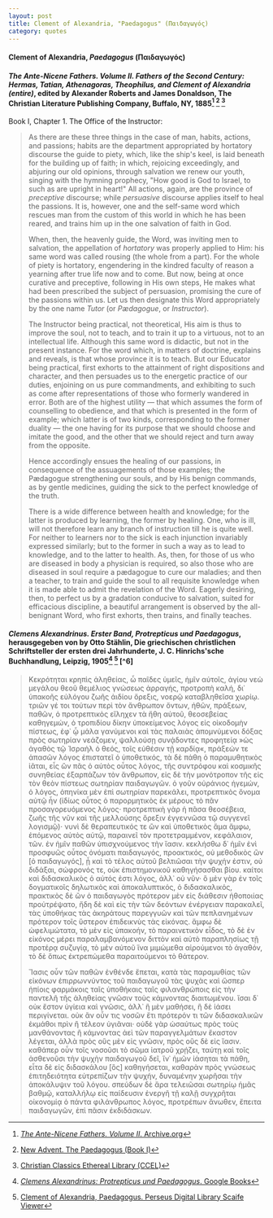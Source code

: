 ```yaml
---
layout: post
title: Clement of Alexandria, "Paedagogus" (Παιδαγωγός)
category: quotes
---
```


#### Clement of Alexandria, *Paedagogus* (Παιδαγωγός)

#### *The Ante-Nicene Fathers. Volume II. Fathers of the Second Century: Hermas, Tatian, Athenagoras, Theophilus, and Clement of Alexandria (entire)*, edited by Alexander Roberts and James Donaldson, The Christian Literature Publishing Company, Buffalo, NY, 1885[^1] [^2] [^3]

[^1]: [*The Ante-Nicene Fathers. Volume II*. Archive.org](https://archive.org/details/antenicenefather02robeuoft/page/209/mode/1up)

[^2]: [New Advent. The Paedagogus (Book I)](https://www.newadvent.org/fathers/02091.htm)

[^3]: [Christian Classics Ethereal Library (CCEL)](https://ccel.org/ccel/clement_alex/instructor/anf02.vi.iii.i.i.html)

Book I, Chapter 1. The Office of the Instructor:

> As there are these three things in the case of man, habits, actions, and passions; habits are the department appropriated by hortatory discourse the guide to piety, which, like the ship's keel, is laid beneath for the building up of faith; in which, rejoicing exceedingly, and abjuring our old opinions, through salvation we renew our youth, singing with the hymning prophecy, "How good is God to Israel, to such as are upright in heart!" All actions, again, are the province of *preceptive* discourse; while *persuasive* discourse applies itself to heal the passions. It is, however, one and the self-same word which rescues man from the custom of this world in which he has been reared, and trains him up in the one salvation of faith in God.
>
> When, then, the heavenly guide, the Word, was inviting men to salvation, the appellation of *hortatory* was properly applied to Him: his same word was called rousing (the whole from a part). For the whole of piety is hortatory, engendering in the kindred faculty of reason a yearning after true life now and to come. But now, being at once curative and preceptive, following in His own steps, He makes what had been prescribed the subject of persuasion, promising the cure of the passions within us. Let us then designate this Word appropriately by the one name *Tutor* (or *Pædagogue*, or *Instructor*).
>
> The Instructor being practical, not theoretical, His aim is thus to improve the soul, not to teach, and to train it up to a virtuous, not to an intellectual life. Although this same word is didactic, but not in the present instance. For the word which, in matters of doctrine, explains and reveals, is that whose province it is to teach. But our Educator being practical, first exhorts to the attainment of right dispositions and character, and then persuades us to the energetic practice of our duties, enjoining on us pure commandments, and exhibiting to such as come after representations of those who formerly wandered in error. Both are of the highest utility — that which assumes the form of counselling to obedience, and that which is presented in the form of example; which latter is of two kinds, corresponding to the former duality — the one having for its purpose that we should choose and imitate the good, and the other that we should reject and turn away from the opposite.
>
> Hence accordingly ensues the healing of our passions, in consequence of the assuagements of those examples; the Pædagogue strengthening our souls, and by His benign commands, as by gentle medicines, guiding the sick to the perfect knowledge of the truth.
>
> There is a wide difference between health and knowledge; for the latter is produced by learning, the former by healing. One, who is ill, will not therefore learn any branch of instruction till he is quite well. For neither to learners nor to the sick is each injunction invariably expressed similarly; but to the former in such a way as to lead to knowledge, and to the latter to health. As, then, for those of us who are diseased in body a physician is required, so also those who are diseased in soul require a pædagogue to cure our maladies; and then a teacher, to train and guide the soul to all requisite knowledge when it is made able to admit the revelation of the Word. Eagerly desiring, then, to perfect us by a gradation conducive to salvation, suited for efficacious discipline, a beautiful arrangement is observed by the all-benignant Word, who first exhorts, then trains, and finally teaches.

#### *Clemens Alexandrinus. Erster Band, Protrepticus und Paedagogus*, herausgegeben von by Otto Stählin, Die griechischen christlichen Schriftsteller der ersten drei Jahrhunderte, J. C. Hinrichs'sche Buchhandlung, Leipzig, 1905[^4] [^5] [^6]

[^4]: [*Clemens Alexandrinus: Protrepticus und Paedagogus*. Google Books](https://books.google.ca/books?id=DTYYAAAAYAAJ)

[^5]: [Clement of Alexandria, Paedagogus. Perseus Digital Library Scaife Viewer](https://scaife.perseus.org/reader/urn:cts:greekLit:tlg0555.tlg002.opp-grc1:1)

> Κεκρότηται κρηπὶς ἀληθείας, ὦ παῖδες ὑμεῖς, ἡμῖν αὐτοῖς, ἁγίου νεὼ μεγάλου θεοῦ θεμέλιος γνώσεως ἀρραγής, προτροπὴ καλή, δι᾿ ὑπακοῆς εὐλόγου ζωῆς ἀιδίου ὄρεξις, νοερῷ καταβληθεῖσα χωρίῳ. τριῶν γέ τοι τούτων περὶ τὸν ἄνθρωπον ὄντων, ἠθῶν, πράξεων, παθῶν, ὁ προτρεπτικὸς εἴληχεν τὰ ἤθη αὐτοῦ, θεοσεβείας καθηγεμών, ὁ τροπιδίου δίκην ὑποκείμενος λόγος εἰς οἰκοδομὴν πίστεως, ἐφ᾿ ᾧ μάλα γανύμενοι καὶ τὰς παλαιὰς ἀπομνύμενοι δόξας πρὸς σωτηρίαν νεάζομεν, ψαλλούσῃ συνᾴδοντες προφητείᾳ »ὡς ἀγαθὸς τῷ Ἰσραὴλ ὁ θεός, τοῖς εὐθέσιν τῇ καρδίᾳ«, πράξεών τε ἁπασῶν λόγος ἐπιστατεῖ ὁ ὑποθετικός, τὰ δὲ πάθη ὁ παραμυθητικὸς ἰᾶται, εἷς ὢν πᾶς ὁ αὐτὸς οὗτος λόγος, τῆς συντρόφου καὶ κοσμικῆς συνηθείας ἐξαρπάζων τὸν ἄνθρωπον, εἰς δὲ τὴν μονότροπον τῆς εἰς τὸν θεὸν πίστεως σωτηρίαν παιδαγωγῶν. ὁ γοῦν οὐράνιος ἡγεμών, ὁ λόγος, ὁπηνίκα μὲν ἐπὶ σωτηρίαν παρεκάλει, προτρεπτικὸς ὄνομα αὐτῷ ἦν (ἰδίως οὗτος ὁ παρορμητικὸς ἐκ μέρους τὸ πᾶν προσαγορευόμενος λόγος· προτρεπτικὴ γὰρ ἡ πᾶσα θεοσέβεια, ζωῆς τῆς νῦν καὶ τῆς μελλούσης ὄρεξιν ἐγγεννῶσα τῷ συγγενεῖ λογισμῷ)· νυνὶ δὲ θεραπευτικός τε ὢν καὶ ὑποθετικὸς ἅμα ἄμφω, ἑπόμενος αὐτὸς αὑτῷ, παραινεῖ τὸν προτετραμμένον, κεφάλαιον, τῶν. ἐν ἡμῖν παθῶν ὑπισχνούμενος τὴν ἴασιν. κεκλήσθω δ᾿ ἡμῖν ἑνὶ προσφυῶς οὗτος ὀνόματι παιδαγωγός, προακτικός, οὐ μεθοδικὸς ὢν \[ὁ παιδαγωγός\], ᾗ καὶ τὸ τέλος αὐτοῦ βελτιῶσαι τὴν ψυχήν ἐστιν, οὐ διδάξαι, σώφρονός τε, οὐκ ἐπιστημονικοῦ καθηγήσασθαι βίου. καίτοι καὶ διδασκαλικὸς ὁ αὐτός ἐστι λόγος, ἀλλ᾿ οὐ νῦν· ὃ μὲν γὰρ ἐν τοῖς δογματικοῖς δηλωτικὸς καὶ ἀποκαλυπτικός, ὁ διδασκαλικός, πρακτικὸς δὲ ὢν ὁ παιδαγωγὸς πρότερον μὲν εἰς διάθεσιν ἠθοποιίας προὐτρέψατο, ἤδη δὲ καὶ εἰς τὴν τῶν δεόντων ἐνέργειαν παρακαλεῖ, τὰς ὑποθήκας τὰς ἀκηράτους παρεγγυῶν καὶ τῶν πεπλανημένων πρότερον τοῖς ὕστερον ἐπιδεικνὺς τὰς εἰκόνας. ἄμφω δὲ ὠφελιμώτατα, τὸ μὲν εἰς ὑπακοήν, τὸ παραινετικὸν εἶδος, τὸ δὲ ἐν εἰκόνος μέρει παραλαμβανόμενον διττὸν καὶ αὐτὸ παραπλησίως τῇ προτέρᾳ συζυγίᾳ, τὸ μὲν αὐτοῦ ἵνα μιμώμεθα αἱρούμενοι τὸ ἀγαθόν, τὸ δὲ ὅπως ἐκτρεπώμεθα παραιτούμενοι τὸ θάτερον.                   
>
> Ἴασις οὖν τῶν παθῶν ἐνθένδε ἕπεται, κατὰ τὰς παραμυθίας τῶν εἰκόνων ἐπιρρωννύντος τοῦ παιδαγωγοῦ τὰς ψυχὰς καὶ ὥσπερ ἠπίοις φαρμάκοις ταῖς ὑποθήκαις ταῖς φιλανθρώποις εἰς τὴν παντελῆ τῆς ἀληθείας γνῶσιν τοὺς κάμνοντας διαιτωμένου. ἴσαι δ᾿ οὐκ ἔστον ὑγίεια καὶ γνῶσις, ἀλλ᾿ ἣ μὲν μαθήσει, ἣ δὲ ἰάσει περιγίνεται. οὐκ ἂν οὖν τις νοσῶν ἔτι πρότερόν τι τῶν διδασκαλικῶν ἐκμάθοι πρὶν ἢ τέλεον ὑγιᾶναι· οὐδὲ γὰρ ὡσαύτως πρὸς τοὺς μανθάνοντας ἢ κάμνοντας ἀεὶ τῶν παραγγελμάτων ἕκαστον λέγεται, ἀλλὰ πρὸς οὓς μὲν εἰς γνῶσιν, πρὸς οὓς δὲ εἰς ἴασιν. καθάπερ οὖν τοῖς νοσοῦσι τὸ σῶμα ἰατροῦ χρῄζει, ταύτῃ καὶ τοῖς ἀσθενοῦσι τὴν ψυχὴν παιδαγωγοῦ δεῖ, ἵν᾿ ἡμῶν ἰάσηται τὰ πάθη, εἶτα δὲ εἰς διδασκάλου \[ὃς\] καθηγήσεται, καθαρὰν πρὸς γνώσεως ἐπιτηδειότητα εὐτρεπίζων τὴν ψυχήν, δυναμένην χωρῆσαι τὴν ἀποκάλυψιν τοῦ λόγου. σπεύδων δὲ ἄρα τελειῶσαι σωτηρίῳ ἡμᾶς βαθμῷ, καταλλήλῳ εἰς παίδευσιν ἐνεργῆ τῇ καλῇ συγχρῆται οἰκονομίᾳ ὁ πάντα φιλάνθρωπος λόγος, προτρέπων ἄνωθεν, ἔπειτα παιδαγωγῶν, ἐπὶ πᾶσιν ἐκδιδάσκων.